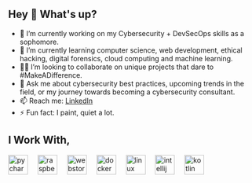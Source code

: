 ## Hey 👋 What's up?

- 🧠 I’m currently working on my Cybersecurity + DevSecOps skills as a sophomore.
- 🌱 I’m currently learning computer science, web development, ethical hacking, digital forensics, cloud computing and machine learning.
- 🧑‍💻 I’m looking to collaborate on unique projects that dare to #MakeADifference.
- 💬 Ask me about cybersecurity best practices, upcoming trends in the field, or my journey towards becoming a cybersecurity consultant.
- 📫 Reach me: <a href="https://www.linkedin.com/in/the70clubs">LinkedIn</a>
- ⚡ Fun fact: I paint, quiet a lot.


<h2 align="left">I Work With,</h2>
<div align="left">
  <img src="https://cdn.jsdelivr.net/gh/devicons/devicon/icons/pycharm/pycharm-original.svg" height="40" alt="pycharm logo"  />
  <img width="12" />
  <img src="https://cdn.jsdelivr.net/gh/devicons/devicon/icons/raspberrypi/raspberrypi-original.svg" height="40" alt="raspberrypi logo"  />
  <img width="12" />
  <img src="https://cdn.jsdelivr.net/gh/devicons/devicon/icons/webstorm/webstorm-original.svg" height="40" alt="webstorm logo"  />
  <img width="12" />
  <img src="https://skillicons.dev/icons?i=docker" height="40" alt="docker logo"  />
  <img width="12" />
  <img src="https://cdn.jsdelivr.net/gh/devicons/devicon/icons/linux/linux-original.svg" height="40" alt="linux logo"  />
  <img width="12" />
  <img src="https://cdn.jsdelivr.net/gh/devicons/devicon/icons/intellij/intellij-original.svg" height="40" alt="intellij logo"  />
  <img width="12" />
  <img src="https://cdn.jsdelivr.net/gh/devicons/devicon/icons/kotlin/kotlin-original.svg" height="40" alt="kotlin logo"  />
</div>
